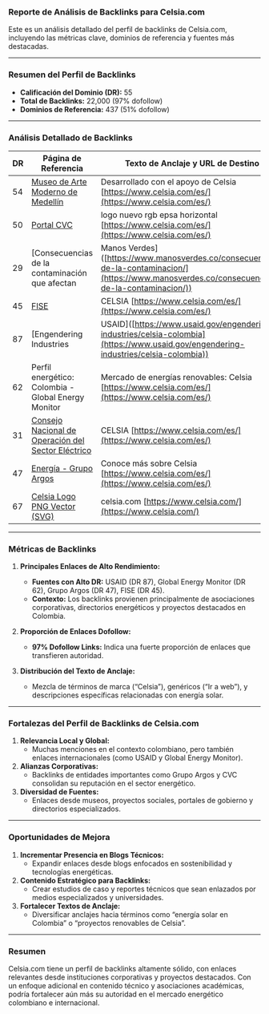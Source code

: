 ### **Reporte de Análisis de Backlinks para Celsia.com**

Este es un análisis detallado del perfil de backlinks de Celsia.com, incluyendo las métricas clave, dominios de referencia y fuentes más destacadas.

---

### **Resumen del Perfil de Backlinks**

- **Calificación del Dominio (DR):** 55
- **Total de Backlinks:** 22,000 (97% dofollow)
- **Dominios de Referencia:** 437 (51% dofollow)

---

### **Análisis Detallado de Backlinks**

|**DR**|**Página de Referencia**|**Texto de Anclaje y URL de Destino**|
|---|---|---|
|54|[Museo de Arte Moderno de Medellín](https://www.elmamm.org/)|Desarrollado con el apoyo de Celsia [https://www.celsia.com/es/](https://www.celsia.com/es/)|
|50|[Portal CVC](https://www.cvc.gov.co/)|logo nuevo rgb epsa horizontal [https://www.celsia.com/es/](https://www.celsia.com/es/)|
|29|[Consecuencias de la contaminación que afectan|Manos Verdes]([https://www.manosverdes.co/consecuencias-de-la-contaminacion/](https://www.manosverdes.co/consecuencias-de-la-contaminacion/))|
|45|[FISE](https://fise.co/)|CELSIA [https://www.celsia.com/es/](https://www.celsia.com/es/)|
|87|[Engendering Industries|USAID]([https://www.usaid.gov/engendering-industries/celsia-colombia](https://www.usaid.gov/engendering-industries/celsia-colombia))|
|62|Perfil energético: Colombia - Global Energy Monitor|Mercado de energías renovables: Celsia [https://www.celsia.com/es/](https://www.celsia.com/es/)|
|31|[Consejo Nacional de Operación del Sector Eléctrico](https://www.cno.org.co/)|CELSIA [https://www.celsia.com/es/](https://www.celsia.com/es/)|
|47|[Energía - Grupo Argos](https://www.grupoargos.com/quienes-somos/nuestros-negocios/energia/)|Conoce más sobre Celsia [https://www.celsia.com/es/](https://www.celsia.com/es/)|
|67|[Celsia Logo PNG Vector (SVG)](https://seeklogo.com/vector-logo/473302/celsia)|celsia.com [https://www.celsia.com/](https://www.celsia.com/)|

---

### **Métricas de Backlinks**

1. **Principales Enlaces de Alto Rendimiento:**
    
    - **Fuentes con Alto DR:** USAID (DR 87), Global Energy Monitor (DR 62), Grupo Argos (DR 47), FISE (DR 45).
    - **Contexto:** Los backlinks provienen principalmente de asociaciones corporativas, directorios energéticos y proyectos destacados en Colombia.
2. **Proporción de Enlaces Dofollow:**
    
    - **97% Dofollow Links:** Indica una fuerte proporción de enlaces que transfieren autoridad.
3. **Distribución del Texto de Anclaje:**
    
    - Mezcla de términos de marca (“Celsia”), genéricos (“Ir a web”), y descripciones específicas relacionadas con energía solar.

---

### **Fortalezas del Perfil de Backlinks de Celsia.com**

1. **Relevancia Local y Global:**
    - Muchas menciones en el contexto colombiano, pero también enlaces internacionales (como USAID y Global Energy Monitor).
2. **Alianzas Corporativas:**
    - Backlinks de entidades importantes como Grupo Argos y CVC consolidan su reputación en el sector energético.
3. **Diversidad de Fuentes:**
    - Enlaces desde museos, proyectos sociales, portales de gobierno y directorios especializados.

---

### **Oportunidades de Mejora**

1. **Incrementar Presencia en Blogs Técnicos:**
    - Expandir enlaces desde blogs enfocados en sostenibilidad y tecnologías energéticas.
2. **Contenido Estratégico para Backlinks:**
    - Crear estudios de caso y reportes técnicos que sean enlazados por medios especializados y universidades.
3. **Fortalecer Textos de Anclaje:**
    - Diversificar anclajes hacia términos como “energía solar en Colombia” o “proyectos renovables de Celsia”.

---

### **Resumen**

Celsia.com tiene un perfil de backlinks altamente sólido, con enlaces relevantes desde instituciones corporativas y proyectos destacados. Con un enfoque adicional en contenido técnico y asociaciones académicas, podría fortalecer aún más su autoridad en el mercado energético colombiano e internacional.